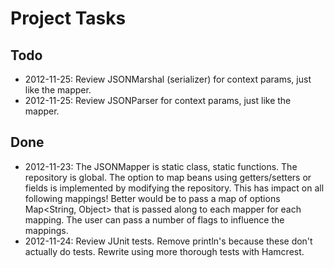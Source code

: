 # Project Tasks
## Todo

* 2012-11-25: Review JSONMarshal (serializer) for context params, just like the mapper.
* 2012-11-25: Review JSONParser for context params, just like the mapper.

## Done

* 2012-11-23: The JSONMapper is static class, static functions. The repository is global. The option to map beans using getters/setters or fields is implemented by modifying the repository. This has impact on all following mappings! Better would be to pass a map of options Map<String, Object> that is passed along to each mapper for each mapping. The user can pass a number of flags to influence the mappings.
* 2012-11-24: Review JUnit tests. Remove println's because these don't actually do tests. Rewrite using more thorough tests with Hamcrest.
